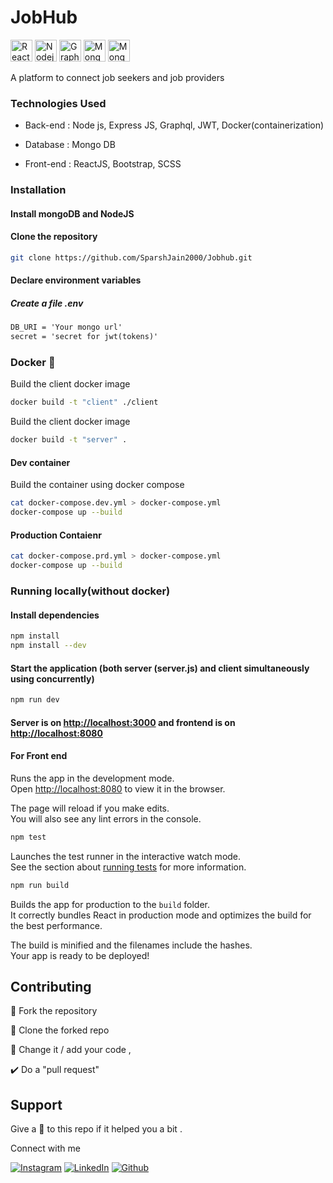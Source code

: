 # JobHub

<img height="35" alt="React" src="https://img.shields.io/badge/-React-45b8d8?style=flat-square&logo=react&logoColor=white" /> <img height="35" alt="Nodejs" src="https://img.shields.io/badge/-Nodejs-3c873a?style=flat-square&logo=Node.js&logoColor=white" /> <img height="35" alt="GraphQL" src="https://img.shields.io/badge/-GraphQL-e535ab?style=flat-square&logo=graphql&logoColor=white" /> <img height="35" alt="MongoDB" src="https://img.shields.io/badge/-MongoDB-13aa52?style=flat-square&logo=mongodb&logoColor=white" /> <img height="35" alt="MongoDB" src="https://img.shields.io/badge/-Docker-45b8f8?style=flat-square&logo=docker&logoColor=white" />

A platform to connect job seekers and job providers

### Technologies Used

-   Back-end : Node js, Express JS, Graphql, JWT, Docker(containerization)

-   Database : Mongo DB

-   Front-end : ReactJS, Bootstrap, SCSS

### Installation

#### Install mongoDB and NodeJS

#### Clone the repository

```bash
git clone https://github.com/SparshJain2000/Jobhub.git
```

#### Declare environment variables

##### Create a file .env

```txt
DB_URI = 'Your mongo url'
secret = 'secret for jwt(tokens)'
```

### Docker 🐳

Build the client docker image

```bash
docker build -t "client" ./client
```

Build the client docker image

```bash
docker build -t "server" .
```

#### Dev container

Build the container using docker compose

```bash
cat docker-compose.dev.yml > docker-compose.yml
docker-compose up --build
```

#### Production Contaienr

```bash
cat docker-compose.prd.yml > docker-compose.yml
docker-compose up --build
```

### Running locally(without docker)

#### Install dependencies

```bash
npm install
npm install --dev
```

#### Start the application (both server (server.js) and client simultaneously using concurrently)

```bash
npm run dev
```

#### Server is on [http://localhost:3000](http://localhost:3000) and frontend is on [http://localhost:8080](http://localhost:8080)

#### For Front end

Runs the app in the development mode.<br />
Open [http://localhost:8080](http://localhost:8080) to view it in the browser.

The page will reload if you make edits.<br />
You will also see any lint errors in the console.

```bash
npm test
```

Launches the test runner in the interactive watch mode.<br />
See the section about [running tests](https://facebook.github.io/create-react-app/docs/running-tests) for more information.

```bash
npm run build
```

Builds the app for production to the `build` folder.<br />
It correctly bundles React in production mode and optimizes the build for the best performance.

The build is minified and the filenames include the hashes.<br />
Your app is ready to be deployed!

## Contributing

🍴 Fork the repository

👯 Clone the forked repo

📝 Change it / add your code ,

✔️ Do a "pull request"

## Support

Give a 🌟 to this repo if it helped you a bit .

Connect with me

[![Instagram](https://img.shields.io/static/v1.svg?label=follow&message=@sparsh._jain&color=grey&logo=instagram&style=for-the-badge&logoColor=white&colorA=critical)](https://www.instagram.com/sparsh._jain/) [![LinkedIn](https://img.shields.io/static/v1.svg?label=connect&message=@SparshJain&color=success&logo=linkedin&style=for-the-badge&logoColor=white&colorA=blue)](https://www.linkedin.com/in/sparsh-jain-87379a168/) [![Github](https://img.shields.io/static/v1.svg?label=follow&message=@SparshJain2000&color=grey&logo=github&style=for-the-badge&logoColor=white&colorA=black)](https://www.github.com/SparshJain2000/)
